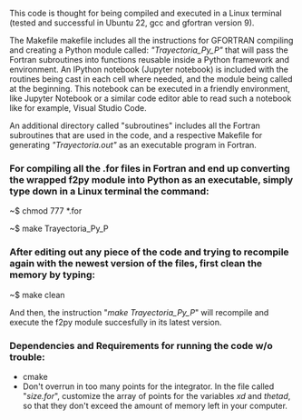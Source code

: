 This code is thought for being compiled and executed in a Linux terminal (tested and successful in Ubuntu 22, gcc and gfortran version 9). 

The Makefile makefile includes all the instructions for GFORTRAN compiling and creating a Python module called: *"Trayectoria_Py_P"* that will pass the Fortran subroutines into functions reusable inside a Python framework and environment. An IPython notebook (Jupyter notebook) is included with the routines being cast in each cell where needed, and the module being called at the beginning. This notebook can be executed in a friendly environment, like Jupyter Notebook or a similar code editor able to read such a notebook like for example, Visual Studio Code.

An additional directory called "subroutines" includes all the Fortran subroutines that are used in the code, and a respective Makefile for generating *"Trayectoria.out"* as an executable program in Fortran.

<h3>For compiling  all the .for files in Fortran and end up converting the wrapped f2py module into Python as an executable, simply type down in a Linux terminal the command: </h3>

~$ chmod 777 *.for

~$ make Trayectoria_Py_P

<h3> After editing out any piece of the code and trying to recompile again with the newest version of the files, first clean the memory by typing: </h3>

~$ make clean

And then, the instruction "*make Trayectoria_Py_P*" will recompile and execute the f2py module succesfully in its latest version.

<h3> Dependencies and Requirements for running the code w/o trouble: </h3>

- cmake
- Don't overrun in too many points for the integrator. In the file called "*size.for*", customize the array of points for the variables *xd* and *thetad*, so that they don't exceed the amount of memory left in your computer.
